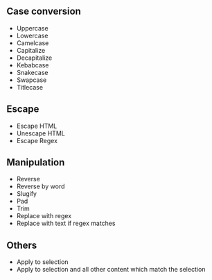 ## Case conversion
- Uppercase
- Lowercase
- Camelcase
- Capitalize
- Decapitalize
- Kebabcase
- Snakecase
- Swapcase
- Titlecase

## Escape
- Escape HTML
- Unescape HTML
- Escape Regex

## Manipulation
- Reverse
- Reverse by word
- Slugify
- Pad
- Trim
- Replace with regex
- Replace with text if regex matches

## Others
- Apply to selection
- Apply to selection and all other content which match the selection

